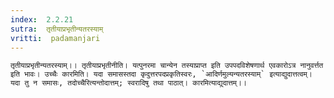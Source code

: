 ```yaml
---
index:  2.2.21
sutra:  तृतीयाप्रभृतीन्यतरस्याम्
vritti:  padamanjari
---
```


	तृतीयाप्रभृतीन्यतरस्याम्।। तृतीयाप्रभृतीनीति। यत्पुनरमा चान्येन तस्याप्राप्त इति उपपदविशेषणार्थ एवकारोऽत्र नानुवर्त्तत इति भावः। उच्चैः कारमिति। यदा समासस्तदा कृदुत्तरपदप्रकृतिस्वरः, `आदिर्णमुल्यन्यतरस्याम्` इत्याद्युदात्तत्वम्। यदा तु न समासः, तदोच्चैरित्यन्तोदात्तम्; स्वरादिषु तथा पाठात्। कारमित्याद्युदात्तम्।।
